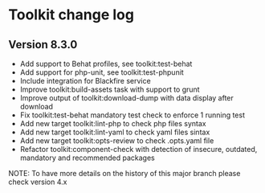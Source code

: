 # Toolkit change log

## Version 8.3.0
  - Add support to Behat profiles, see toolkit:test-behat
  - Add support for php-unit, see toolkit:test-phpunit
  - Include integration for Blackfire service
  - Improve toolkit:build-assets task with support to grunt
  - Improve output of toolkit:download-dump with data display after download
  - Fix toolkit:test-behat mandatory test check to enforce 1 running test 
  - Add new target toolkit:lint-php to check php files syntax
  - Add new target toolkit:lint-yaml to check yaml files sintax
  - Add new target toolkit:opts-review to check .opts.yaml file
  - Refactor toolkit:component-check with detection of insecure, outdated, mandatory and recommended packages

NOTE: To have more details on the history of this major branch please check version 4.x